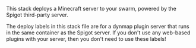 This stack deploys a Minecraft server to your swarm, powered by the Spigot third-party server.

The deploy labels in this stack file are for a dynmap plugin server that runs in the same container as the Spigot server. If you don't use any web-based plugins with your server, then you don't need to use these labels!
